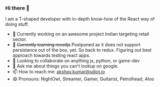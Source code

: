 ### Hi there 👋

<!--
**akshay-nm/akshay-nm** is a ✨ _special_ ✨ repository because its `README.md` (this file) appears on your GitHub profile.

Here are some ideas to get you started:
- ⚡ Fun fact: ...
-->
I am a T-shaped developer with in-depth know-how of the React way of doing stuff.
- 🔭 Currently working on an awesome project Indian targeting retail sector.
- 🌱 <strike>Currently learning recoiljs</strike> Postponed as it does not support persistance out of the box, yet. So back to redux. Figuring out best approach towards testing react apps.
- 👯 Looking to collaborate on anything js, python, or game-dev
- 💬 Ask me about things you can't lookup on google.
- 📫 How to reach me: akshay.kumar@sdiot.io
- 😄 Pronouns: NightOwl, Streamer, Gamer, Guitarist, Petrolhead, Aloo
